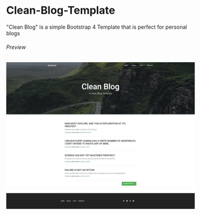 # Clean-Blog-Template
"Clean Blog" is a simple Bootstrap 4 Template that is perfect for personal blogs

###### Preview

![](img/preview001.png)
